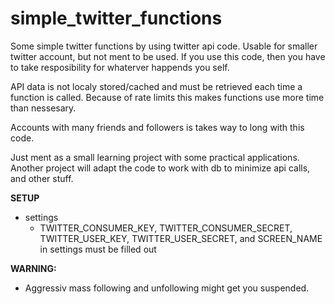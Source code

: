 # simple_twitter_functions

Some simple twitter functions by using twitter api code. Usable for smaller twitter account, but not ment to be used. If you use this code, then you have to take resposibility for whaterver happends you self.

API data is not localy stored/cached and must be retrieved each time a function is called. Because of rate limits this makes functions use more time than nessesary.

Accounts with many friends and followers is takes way to long with this code.

Just ment as a small learning project with some practical applications.
Another project will adapt the code to work with db to minimize api calls, and other stuff.

**SETUP**
- settings
  - TWITTER_CONSUMER_KEY, TWITTER_CONSUMER_SECRET, TWITTER_USER_KEY, TWITTER_USER_SECRET, and SCREEN_NAME in settings must be filled out


**WARNING:**
- Aggressiv mass following and unfollowing might get you suspended.

